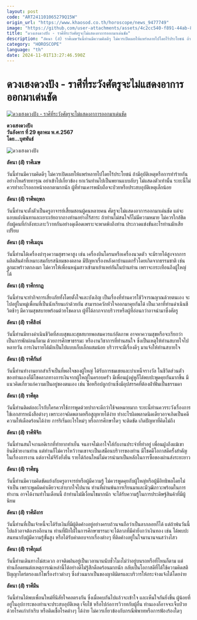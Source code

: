 ```yaml
---
layout: post
code: "ART241101065279Q15W"
origin_url: "https://www.khaosod.co.th/horoscope/news_9477749"
image: "https://github.com/user-attachments/assets/4c2cc540-f891-44ab-8041-923f4f69a59e"
title: "ดวงเฮงดวงปัง - ราศีที่ระวังศัตรูจะไม่แสดงอาการออกมาเด่นชัด"
description: "ลัคนา (ลั) ราศีเมษวันนี้ท่านมีความคิดดีๆ ไม่ควรเปิดเผยให้แพร่หลายไปโดยไร้ประโยชน์ ถ้ามีอุบัติเหตุหรือการทำร้ายกันอย่างโหดร้ายทารุณ อย่าเข้าไปเกี่ยวข้อง"
category: "HOROSCOPE"
language: "th"
date: 2024-11-01T13:27:46.590Z
---
```


# ดวงเฮงดวงปัง - ราศีที่ระวังศัตรูจะไม่แสดงอาการออกมาเด่นชัด

[![ดวงเฮงดวงปัง - ราศีที่ระวังศัตรูจะไม่แสดงอาการออกมาเด่นชัด](https://www.khaosod.co.th/wpapp/uploads/2024/10/kkk-4.jpg "ดวงเฮงดวงปัง - ราศีที่ระวังศัตรูจะไม่แสดงอาการออกมาเด่นชัด")](https://www.khaosod.co.th/wpapp/uploads/2024/10/kkk-4.jpg)

**ดวงเฮงดวงปัง**  
**วันอังคาร ที่ 29 ตุลาคม พ.ศ.2567**  
**โดย…บุศพันธ์**

![ดวงเฮงดวงปัง](https://www.khaosod.co.th/wpapp/uploads/2024/10/ppp-5.jpg)

**ลัคนา (ลั) ราศีเมษ**

วันนี้ท่านมีความคิดดีๆ ไม่ควรเปิดเผยให้แพร่หลายไปโดยไร้ประโยชน์ ถ้ามีอุบัติเหตุหรือการทำร้ายกันอย่างโหดร้ายทารุณ อย่าเข้าไปเกี่ยวข้อง ยกเว้นท่านไปเป็นพยานแบบลับๆ ไม่แสดงตัวเท่านั้น ระยะนี้ไม่ควรทำอะไรออกหน้าออกตามากนัก ผู้ที่ท่านเคารพนับถือจะป่วยหรือประสบอุบัติเหตุเล็กน้อย

**ลัคนา (ลั) ราศีพฤษภ**

วันนี้ท่านจะตั้งตัวเป็นครูอาจารย์เสี้ยมสอนผู้คนหลายคน ศัตรูจะไม่แสดงอาการออกมาเด่นชัด แต่จะแอบแฝงนินทาและเยาะเย้ยถากถางท่านอย่างไร้สาระ ถ้าท่านไม่สนใจก็ไม่มีความหมาย ไม่ควรใกล้ชิดกับผู้คนที่กำลังทะเลาะวิวาทกันอย่างดุเดือดเพราะจะพาดพิงถึงท่าน ประกวดแข่งขันอะไรท่านมักเสียเปรียบ

**ลัคนา (ลั) ราศีเมถุน**

วันนี้ท่านได้เครื่องบำรุงความสุขราคาสูง เช่น เครื่องบินโดรนหรือเครื่องนวดตัว จะมีรายได้สูงจากการผลิตสินค้าที่เหมาะสมกับรสนิยมของตลาด มีปัญหาเรื่องหลังคาบ้านแตกรั่วโดยเกิดจากธรรมชาติ เช่น ลูกมะพร้าวตกลงมา ไม่ควรให้เพื่อนหนุ่มสาวเข้ามาเย้าแหย่กันในบ้านท่าน เพราจะกระเทือนถึงผู้ใหญ่ได้

**ลัคนา (ลั) ราศีกรกฎ**

วันนี้ท่านจะทำกิจการเสี่ยงภัยทั้งโดยตั้งใจและบังเอิญ เป็นเรื่องที่ท่านควรใช้วิจารณญาณด้วยตนเอง จะไปอยู่ในหมู่เพื่อนที่เป็นนักเรียนเก่าด้วยกัน สามารถควักหัวใจออกมาคุยกันได้ เป็นเวลาที่ท่านดำเนินชีวิตช้าๆ มีความสุขสบายพร้อมด้วยโชคลาภ ผู้ที่ได้ลาภจากบริวารหรือผู้ที่อ่อนกว่าอาจนำมาซึ่งศัตรู

**ลัคนา (ลั) ราศีสิงห์**

วันนี้ท่านมีทางดำเนินชีวิตที่สงบสุขและสุขสบายพอสมควรแก่อัตภาพ อาจหาความสุขหรือจะเรียกว่าเป็นการพักผ่อนก็ตาม ด้วยการศึกษาธรรมะ หรืองานวิชาการที่ท่านสนใจ ซึ่งเป็นเหตุให้ท่านสบายใจไปหลายวัน การเงินรายได้มักเป็นไปแบบเก็บเล็กผสมน้อย บริวารจะมีเรื่องดีๆ มาแจ้งให้ท่านสบายใจ

**ลัคนา (ลั) ราศีกันย์**

วันนี้ท่านทำงานยากสำเร็จเป็นที่พอใจของผู้ใหญ่ ได้รับการชมเชยและบำเหน็จรางวัล ในชีวิตส่วนตัวของท่านเองก็มีโชคลาภทางการเงินจากผู้ใหญ่ในครอบครัว มีเพื่อนฝูงคู่หูก็ได้พบปะพูดคุยกันมากขึ้น มีแนวคิดเกี่ยวแก่ความเป็นอยู่ของตนเอง เช่น ซื้อหรือปลูกบ้านซึ่งมีอุปสรรคที่ต้องฝ่าฟันเป็นธรรมดา

**ลัคนา (ลั) ราศีตุล**

วันนี้ท่านติดต่ออะไรกับใครควรใช้การพูดด้วยปากจะดีกว่าใช้จดหมายมาก ระยะนี้ท่านควรระวังเรื่องการใช้เอกสารหนังสือต่างๆ เพราะอาจผิดพลาดหรือสูญหายได้ง่าย ทำอะไรผิดพลาดนิดเดียวอาจเกิดเป็นคดีความให้เดือดร้อนได้ง่าย การริเริ่มอะไรใหม่ๆ หรือการศึกษาใดๆ จะติดขัด เกิดปัญหาที่คิดไม่ถึง

**ลัคนา (ลั) ราศีพิจิก**

วันนี้ท่านสนใจงานอดิเรกที่ทำยากทำเย็น จนอาจไม่เอาใจใส่กับงานประจำที่ทำอยู่ เพื่อนฝูงถึงแม้เขายินดีช่วยงานท่าน แต่ท่านก็ไม่ควรไหว้วานเขาจะเป็นเสมือนบริวารของท่าน มีโชคดีโอกาสดีครั้งสำคัญในเรื่องการงาน แต่อาจไม่จีรังยั่งยืน รายได้ก้อนใหม่ไม่ควรนำมาเป็นหลักในการซื้อของผ่านส่งระยะยาว

**ลัคนา (ลั) ราศีธนู**

วันนี้ท่านมีความคิดขัดแย้งกับครูอาจารย์หรือผู้มีความรู้ ไม่ควรพูดคุยกับผู้ใหญ่หรือผู้มีอิทธิพลโดยไม่จำเป็น เพราะพูดผิดคำเดียวจะลำบากใจไปนาน ท่านที่ผ่านพ้นการเรียนมาและมีวุฒิภาวะพร้อมในการทำงาน อาจได้งานทำในเดือนนี้ ถ้าท่านไม่มีเงื่อนไขมากนัก จะได้รับความรู้ในการประดิษฐ์สินค้าที่มีผู้นิยม

**ลัคนา (ลั) ราศีมังกร**

วันนี้ท่านที่เป็นเจ้าหนี้จะได้รับเงินที่มีผู้ติดค้างอยู่อย่างครบถ้วนจนถือว่าเป็นลาภลอยก็ได้ แต่ถ้าพ้นวันนี้ไปแล้วอาจต้องรออีกนาน ท่านที่ฝักใฝ่ในการศึกษาธรรมะจะได้ลาภที่มีค่ายิ่งกว่าเงินทอง เช่น ได้พบปะสนทนากับผู้มีความรู้ขั้นสูง หรือได้รับคำตอบจากเรื่องต่างๆ ที่ติดค้างอยู่ในใจมานานจนสว่างไสว

**ลัคนา (ลั) ราศีกุมภ์**

วันนี้ท่านเดินทางไม่สะดวก อาจติดฝนอยู่เป็นเวลานานนับชั่วโมงไม่ว่าอยู่บนรถหรือที่ไหนก็ตาม แต่ท่านก็อดทนต่อเหตุการณ์เหล่านี้ได้อย่างดีไม่รู้สึกดือดร้อนมากนัก กลับเป็นโอกาสดีที่ได้ใช้ความคิดสติปัญญาไตร่ตรองแก้ไขเรื่องร่าวต่างๆ ซึ่งส่วนมากเป็นของญาติมิตรและบริวารให้กระจ่างแจ้งได้โดยง่าย

**ลัคนา (ลั) ราศีมีน**

วันนี้ท่านได้พบเพื่อนใหม่ที่นิสัยใจคอตรงกัน ซึ่งเมื่อคบกันไปแล้วจะเข้าใจ และเห็นใจกันยิ่งขึ้น ผู้น้อยที่อยู่ในอุปการะของท่านจะประสบอุบัติเหตุ เจ็บไข้ หรือไปก่อการวิวาทกับผู้อื่น ท่านเองก็อาจจะเจ็บป่วยด้วยโรคเก่ากำเริบ หรือติดเชื้อโรคต่างๆ ได้ง่าย ไม่ควรเกี่ยวข้องกับกรณีพิพาทหรือการฟ้องร้องใดๆ